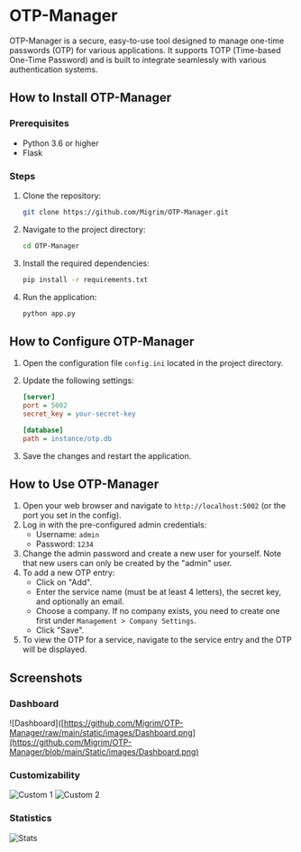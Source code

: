 # OTP-Manager

OTP-Manager is a secure, easy-to-use tool designed to manage one-time passwords (OTP) for various applications. It supports TOTP (Time-based One-Time Password) and is built to integrate seamlessly with various authentication systems.

## How to Install OTP-Manager

### Prerequisites

- Python 3.6 or higher
- Flask

### Steps

1. Clone the repository:
    ```bash
    git clone https://github.com/Migrim/OTP-Manager.git
    ```
2. Navigate to the project directory:
    ```bash
    cd OTP-Manager
    ```
3. Install the required dependencies:
    ```bash
    pip install -r requirements.txt
    ```
4. Run the application:
    ```bash
    python app.py
    ```

## How to Configure OTP-Manager

1. Open the configuration file `config.ini` located in the project directory.
2. Update the following settings:

    ```ini
    [server]
    port = 5002
    secret_key = your-secret-key

    [database]
    path = instance/otp.db
    ```

3. Save the changes and restart the application.

## How to Use OTP-Manager

1. Open your web browser and navigate to `http://localhost:5002` (or the port you set in the config).
2. Log in with the pre-configured admin credentials:
    - Username: `admin`
    - Password: `1234`
3. Change the admin password and create a new user for yourself. Note that new users can only be created by the "admin" user.
4. To add a new OTP entry:
    - Click on "Add".
    - Enter the service name (must be at least 4 letters), the secret key, and optionally an email.
    - Choose a company. If no company exists, you need to create one first under `Management > Company Settings`.
    - Click "Save".
5. To view the OTP for a service, navigate to the service entry and the OTP will be displayed.

## Screenshots

### Dashboard

![Dashboard]([https://github.com/Migrim/OTP-Manager/raw/main/static/images/Dashboard.png](https://github.com/Migrim/OTP-Manager/blob/main/Static/images/Dashboard.png)

### Customizability

![Custom 1]([https://github.com/Migrim/OTP-Manager/raw/main/static/images/Custom%20%231.png](https://github.com/Migrim/OTP-Manager/blob/main/Static/images/Custom%20%231.png))
![Custom 2]([https://github.com/Migrim/OTP-Manager/raw/main/static/images/Custom%20%232.png](https://github.com/Migrim/OTP-Manager/blob/main/Static/images/Custom%20%232.png))

### Statistics

![Stats]([https://github.com/Migrim/OTP-Manager/raw/main/static/images/Stats.png](https://github.com/Migrim/OTP-Manager/blob/main/Static/images/Stats.png))
